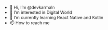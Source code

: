- 👋 Hi, I’m @devkarmaln
- 👀 I’m interested in Digital World
- 🌱 I’m currently learning React Native and Kotlin
- 📫 How to reach me

<!---
devkarmaln/devkarmaln is a ✨ special ✨ repository because its `README.md` (this file) appears on your GitHub profile.
You can click the Preview link to take a look at your changes.
--->
